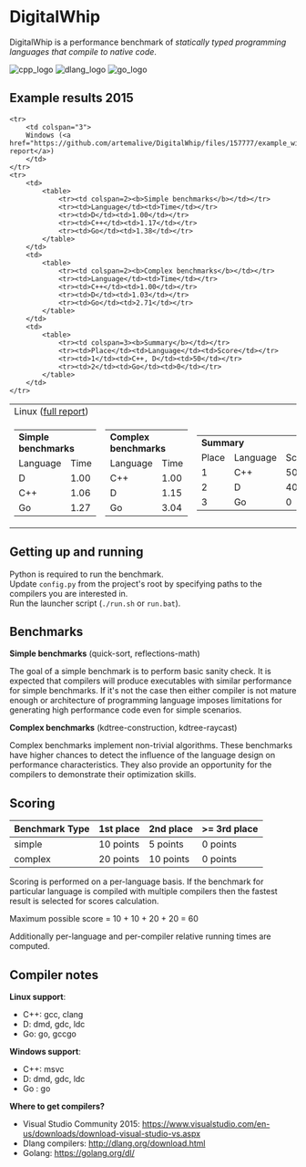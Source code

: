 DigitalWhip
===========

DigitalWhip is a performance benchmark of _statically typed programming languages that compile to native code_.

![cpp_logo](https://cloud.githubusercontent.com/assets/4964024/23078950/673511b2-f553-11e6-8fde-53b318ae2a18.png)
![dlang_logo](https://cloud.githubusercontent.com/assets/4964024/23079892/741f50fa-f557-11e6-8815-e15ad5e48b7e.png)
![go_logo](https://cloud.githubusercontent.com/assets/4964024/23079852/49f3268a-f557-11e6-8af3-78cac1b699ce.png)

Example results 2015
--------------------
<table>
    <tr>
        <td colspan="3">
         Linux (<a href="https://github.com/artemalive/DigitalWhip/files/157778/example_linux_results.txt">full report</a>)
        </td>
    </tr>
    <tr>
        <td>
            <table>
                <tr><td colspan=2><b>Simple benchmarks</b></td></tr>
                <tr><td>Language</td><td>Time</td></tr>
                <tr><td>D</td><td>1.00</td></tr>
                <tr><td>C++</td><td>1.06</td></tr>
                <tr><td>Go</td><td>1.27</td></tr>
            </table>
        </td>
        <td>
            <table>
                <tr><td colspan=2><b>Complex benchmarks</b></td></tr>
                <tr><td>Language</td><td>Time</td></tr>
                <tr><td>C++</td><td>1.00</td></tr>
                <tr><td>D</td><td>1.15</td></tr>
                <tr><td>Go</td><td>3.04</td></tr>
            </table>
        </td>
        <td>
            <table>
                <tr><td colspan=3><b>Summary</b></td></tr>
                <tr><td>Place</td><td>Language</td><td>Score</td></tr>
                <tr><td>1</td><td>C++</td><td>50</td></tr>
                <tr><td>2</td><td>D</td><td>40</td></tr>
                <tr><td>3</td><td>Go</td><td>0</td></tr>
            </table>
        </td>
    </tr>
    
    <tr>
        <td colspan="3">
        Windows (<a href="https://github.com/artemalive/DigitalWhip/files/157777/example_windows_results.txt">full report</a>)
        </td>
    </tr>
    <tr>
        <td>
            <table>
                <tr><td colspan=2><b>Simple benchmarks</b></td></tr>
                <tr><td>Language</td><td>Time</td></tr>
                <tr><td>D</td><td>1.00</td></tr>
                <tr><td>C++</td><td>1.17</td></tr>
                <tr><td>Go</td><td>1.38</td></tr>
            </table>
        </td>
        <td>
            <table>
                <tr><td colspan=2><b>Complex benchmarks</b></td></tr>
                <tr><td>Language</td><td>Time</td></tr>
                <tr><td>C++</td><td>1.00</td></tr>
                <tr><td>D</td><td>1.03</td></tr>
                <tr><td>Go</td><td>2.71</td></tr>
            </table>
        </td>
        <td>
            <table>
                <tr><td colspan=3><b>Summary</b></td></tr>
                <tr><td>Place</td><td>Language</td><td>Score</td></tr>
                <tr><td>1</td><td>C++, D</td><td>50</td></tr>
                <tr><td>2</td><td>Go</td><td>0</td></tr>
            </table>
        </td>
    </tr>
</table>

Getting up and running
----------------------
Python is required to run the benchmark.</br>
Update `config.py` from the project's root by specifying paths to the compilers you are interested in.</br>
Run the launcher script (`./run.sh` or `run.bat`).

Benchmarks
----------

**Simple benchmarks** (quick-sort, reflections-math)

The goal of a simple benchmark is to perform basic sanity check. It is expected that compilers will produce executables with similar performance for simple benchmarks. If it's not the case then either compiler is not mature enough or architecture of programming language imposes limitations for generating high performance code even for simple scenarios.

**Complex benchmarks** (kdtree-construction, kdtree-raycast)

Complex benchmarks implement non-trivial algorithms. These benchmarks have higher chances to detect the influence of the language design on performance characteristics. They also provide an opportunity for the compilers to demonstrate their optimization skills.

Scoring
-------

| Benchmark Type | 1st place  | 2nd place  | >= 3rd place |
| -------------- |------------|------------|--------------|
| simple         | 10 points  | 5  points  | 0 points     |
| complex        | 20 points  | 10 points  | 0 points     |

Scoring is performed on a per-language basis. If the benchmark for particular language is compiled with multiple compilers then the fastest result is selected for scores calculation.

Maximum possible score = 10 + 10 + 20 + 20 = 60

Additionally per-language and per-compiler relative running times are computed.

Compiler notes
--------------
**Linux support**:
* C++: gcc, clang
* D: dmd, gdc, ldc
* Go: go, gccgo

**Windows support**:
* C++: msvc
* D: dmd, gdc, ldc
* Go : go

**Where to get compilers?**
* Visual Studio Community 2015: https://www.visualstudio.com/en-us/downloads/download-visual-studio-vs.aspx
* Dlang compilers: http://dlang.org/download.html
* Golang: https://golang.org/dl/
